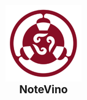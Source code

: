 <div align="center">
  <a href="https://notevino.com/" style="margin-bottom:20px; display:block; text-decoration:none; color:inherit;">
    <img src="./notevino/nv-logo-300.png" alt="Logo" width="200px">
    <h1 align="center" style="margin: 0;">NoteVino</h1>
  </a>
</div>
